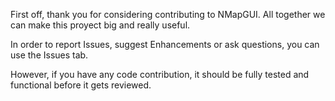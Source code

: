 First off, thank you for considering contributing to NMapGUI. All together we can make this proyect big and really useful.

In order to report Issues, suggest Enhancements or ask questions, you can use the Issues tab.

However, if you have any code contribution, it should be fully tested and functional before it gets reviewed.
